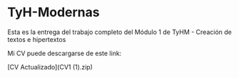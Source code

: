 # TyH-Modernas
Esta es la entrega del trabajo completo del Módulo 1 de TyHM - Creación de textos e hipertextos
<p>
 Mi CV puede descargarse de este link:
  <p>
    [CV Actualizado](CV1 (1).zip)
